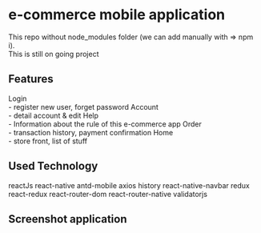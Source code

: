 # e-commerce mobile application
This repo without node_modules folder (we can add manually with => npm i).<br>
This is still on going project

## Features
Login <br>
    - register new user, forget password
Account <br>
    - detail account & edit
Help <br>
    - Information about the rule of this e-commerce app
Order <br>
    - transaction history, payment confirmation
Home <br>
    - store front, list of stuff

## Used Technology
reactJs
react-native
antd-mobile
axios
history
react-native-navbar
redux
react-redux
react-router-dom
react-router-native
validatorjs

## Screenshot application
